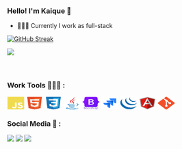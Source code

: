### Hello! I'm Kaique 👋

- 👨🏽‍🏭 Currently I work as full-stack

<!-- GitHub Stats do kiki -->
<div class="row">
  <a href="https://github.com/KaiqueAPR">
    
[![GitHub Streak](https://github-readme-streak-stats.herokuapp.com?user=KaiqueAPR&theme=blue-green)](https://git.io/streak-stats)

  <img class="col-sm-6" height="165em" src="https://github-readme-stats.vercel.app/api/top-langs/?username=KaiqueAPR&layout=compact&langs_count=7&theme=blue-green"/>
</div>

<br />
  
<!-- Fim do GitHub Stats do kiki -->

<!-- Ferramentas de trabalho do kiki -->
<div style="display: inline_block;"><br />
<h3> Work Tools 👨🏽‍💻 : </h3>
  <img align="center" alt="Kaique-Js" height="30" width="40" src="https://raw.githubusercontent.com/devicons/devicon/master/icons/javascript/javascript-plain.svg">
  <img align="center" alt="Kaique-HTML" height="30" width="40" src="https://raw.githubusercontent.com/devicons/devicon/master/icons/html5/html5-original.svg">
  <img align="center" alt="Kaique-CSS" height="30" width="40" src="https://raw.githubusercontent.com/devicons/devicon/master/icons/css3/css3-original.svg">
  <img align="center" alt="Kaique-Java" height="30" width="40" src="https://raw.githubusercontent.com/devicons/devicon/master/icons/java/java-original.svg">
  <img align="center" alt="Kaique-Bootstrap" height="30" width="40" src="https://raw.githubusercontent.com/devicons/devicon/master/icons/bootstrap/bootstrap-original-wordmark.svg">
  <img align="center" alt="Kaique-Jira" height="30" width="40" src="https://raw.githubusercontent.com/devicons/devicon/master/icons/jira/jira-original.svg">
  <img align="center" alt="Kaique-jQuery" height="30" width="40" src="https://raw.githubusercontent.com/devicons/devicon/master/icons/jquery/jquery-original.svg">
  <img align="center" alt="Kaique-Angular" height="30" width="40" src="https://raw.githubusercontent.com/devicons/devicon/master/icons/angularjs/angularjs-original.svg">
  <img align="center" alt="Kaique-git" height="30" width="40" src="https://raw.githubusercontent.com/devicons/devicon/master/icons/git/git-original.svg">
</div>
<!-- Fim Ferramentas de trabalho do kiki -->


<!-- Redes sociais do kiki -->
<div> 
<h3> Social Media 👥 : </h3>
  <a href="https://www.instagram.com/kaique.99k/" target="_blank"><img src="https://img.shields.io/badge/-Instagram-%23E4405F?style=for-the-badge&logo=instagram&logoColor=white" target="_blank"></a>
  <a href = "kaiquepinho2010@hotmail.com"><img src="https://img.shields.io/badge/-Hotmail-%23333?style=for-the-badge&logo=hotmail&logoColor=white" target="_blank"></a>
  <a href="https://www.linkedin.com/in/kaique-araujo-/" target="_blank"><img src="https://img.shields.io/badge/-LinkedIn-%230077B5?style=for-the-badge&logo=linkedin&logoColor=white" target="_blank"></a> 
</div>
<!-- Fim Redes sociais do kiki -->

